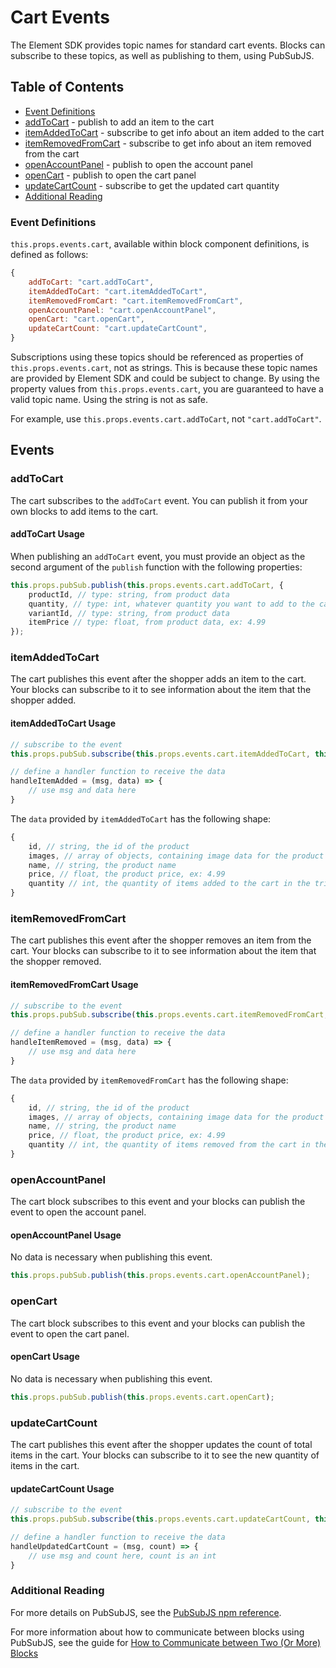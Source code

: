 # Cart Events

The Element SDK provides topic names for standard cart events. Blocks can subscribe to these topics, as well as publishing to them, using PubSubJS.

## Table of Contents

* [Event Definitions](#event-definitions)
* [addToCart](#addToCart) - publish to add an item to the cart
* [itemAddedToCart](#itemAddedToCart) - subscribe to get info about an item added to the cart
* [itemRemovedFromCart](#itemRemovedFromCart) - subscribe to get info about an item removed from the cart
* [openAccountPanel](#openAccountPanel) - publish to open the account panel
* [openCart](#openCart) - publish to open the cart panel
* [updateCartCount](#updateCartCount) - subscribe to get the updated cart quantity
* [Additional Reading](#additional-reading)

### Event Definitions

`this.props.events.cart`, available within block component definitions, is defined as follows:

```js
{
    addToCart: "cart.addToCart",
    itemAddedToCart: "cart.itemAddedToCart",
    itemRemovedFromCart: "cart.itemRemovedFromCart",
    openAccountPanel: "cart.openAccountPanel",
    openCart: "cart.openCart",
    updateCartCount: "cart.updateCartCount",
}
```

Subscriptions using these topics should be referenced as properties of `this.props.events.cart`, not as strings. This is because these topic names are provided by Element SDK and could be subject to change. By using the property values from `this.props.events.cart`, you are guaranteed to have a valid topic name. Using the string is not as safe.

For example, use `this.props.events.cart.addToCart`, not `"cart.addToCart"`.

## Events

### addToCart

The cart subscribes to the `addToCart` event. You can publish it from your own blocks to add items to the cart.

#### addToCart Usage

When publishing an `addToCart` event, you must provide an object as the second argument of the `publish` function with the following properties:

```js
this.props.pubSub.publish(this.props.events.cart.addToCart, {
    productId, // type: string, from product data
    quantity, // type: int, whatever quantity you want to add to the cart, ex: 1
    variantId, // type: string, from product data
    itemPrice // type: float, from product data, ex: 4.99
});
```

### itemAddedToCart

The cart publishes this event after the shopper adds an item to the cart. Your blocks can subscribe to it to see information about the item that the shopper added.

#### itemAddedToCart Usage

```js
// subscribe to the event
this.props.pubSub.subscribe(this.props.events.cart.itemAddedToCart, this.handleItemAdded);

// define a handler function to receive the data
handleItemAdded = (msg, data) => {
    // use msg and data here
}
```

The `data` provided by `itemAddedToCart` has the following shape:

```js
{
    id, // string, the id of the product
    images, // array of objects, containing image data for the product
    name, // string, the product name
    price, // float, the product price, ex: 4.99
    quantity // int, the quantity of items added to the cart in the triggering action
}
```

### itemRemovedFromCart

The cart publishes this event after the shopper removes an item from the cart. Your blocks can subscribe to it to see information about the item that the shopper removed.

#### itemRemovedFromCart Usage

```js
// subscribe to the event
this.props.pubSub.subscribe(this.props.events.cart.itemRemovedFromCart, this.handleItemRemoved);

// define a handler function to receive the data
handleItemRemoved = (msg, data) => {
    // use msg and data here
}
```

The `data` provided by `itemRemovedFromCart` has the following shape:

```js
{
    id, // string, the id of the product
    images, // array of objects, containing image data for the product
    name, // string, the product name
    price, // float, the product price, ex: 4.99
    quantity // int, the quantity of items removed from the cart in the triggering action
}
```

### openAccountPanel

The cart block subscribes to this event and your blocks can publish the event to open the account panel.

#### openAccountPanel Usage

No data is necessary when publishing this event.

```js
this.props.pubSub.publish(this.props.events.cart.openAccountPanel);
```

### openCart

The cart block subscribes to this event and your blocks can publish the event to open the cart panel.

#### openCart Usage

No data is necessary when publishing this event.

```js
this.props.pubSub.publish(this.props.events.cart.openCart);
```

### updateCartCount

The cart publishes this event after the shopper updates the count of total items in the cart. Your blocks can subscribe to it to see the new quantity of items in the cart.

#### updateCartCount Usage

```js
// subscribe to the event
this.props.pubSub.subscribe(this.props.events.cart.updateCartCount, this.handleUpdatedCartCount);

// define a handler function to receive the data
handleUpdatedCartCount = (msg, count) => {
    // use msg and count here, count is an int
}
```

### Additional Reading

For more details on PubSubJS, see the [PubSubJS npm reference](https://www.npmjs.com/package/pubsub-js).

For more information about how to communicate between blocks using PubSubJS, see the guide for [How to Communicate between Two (Or More) Blocks](/how-to/communicate-between-blocks/README.md)
